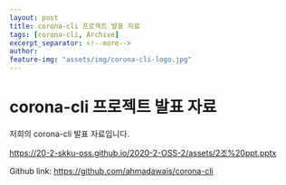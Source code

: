 ```yaml
---
layout: post
title: corona-cli 프로젝트 발표 자료
tags: [corona-cli, Archive]
excerpt_separator: <!--more-->
author:
feature-img: "assets/img/corona-cli-logo.jpg"
---
```


# corona-cli 프로젝트 발표 자료  

<!--more-->

저희의 corona-cli 발표 자료입니다.  

<https://20-2-skku-oss.github.io/2020-2-OSS-2/assets/2조%20ppt.pptx>

Github link: <https://github.com/ahmadawais/corona-cli>  

